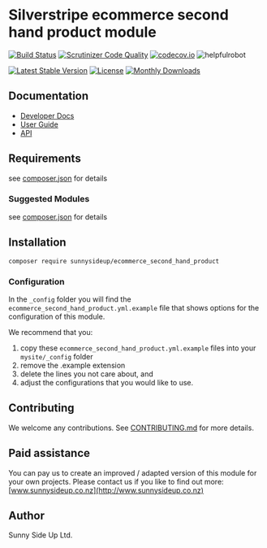 # Silverstripe ecommerce second hand product module
[![Build Status](https://travis-ci.org/sunnysideup/silverstripe-ecommerce_second_hand_product.svg?branch=master)](https://travis-ci.org/sunnysideup/silverstripe-ecommerce_second_hand_product)
[![Scrutinizer Code Quality](https://scrutinizer-ci.com/g/sunnysideup/silverstripe-ecommerce_second_hand_product/badges/quality-score.png?b=master)](https://scrutinizer-ci.com/g/sunnysideup/silverstripe-ecommerce_second_hand_product/?branch=master)
[![codecov.io](https://codecov.io/github/sunnysideup/silverstripe-ecommerce_second_hand_product/coverage.svg?branch=master)](https://codecov.io/github/sunnysideup/silverstripe-ecommerce_second_hand_product?branch=master)
![helpfulrobot](https://helpfulrobot.io/sunnysideup/ecommerce_second_hand_product/badge)

[![Latest Stable Version](https://poser.pugx.org/sunnysideup/ecommerce_second_hand_product/version)](https://packagist.org/packages/sunnysideup/ecommerce_second_hand_product)
[![License](https://poser.pugx.org/sunnysideup/ecommerce_second_hand_product/license)](https://packagist.org/packages/sunnysideup/ecommerce_second_hand_product)
[![Monthly Downloads](https://poser.pugx.org/sunnysideup/ecommerce_second_hand_product/d/monthly)](https://packagist.org/packages/sunnysideup/ecommerce_second_hand_product)


## Documentation



 * [Developer Docs](docs/en/INDEX.md)
 * [User Guide](docs/en/userguide.md)
 * [API](http://ssmods.com/apis/ecommerce_second_hand_product/docs/en/api/)

## Requirements



see [composer.json](composer.json) for details

### Suggested Modules



see [composer.json](composer.json) for details


## Installation


```
composer require sunnysideup/ecommerce_second_hand_product
```

### Configuration



In the `_config` folder you will find the `ecommerce_second_hand_product.yml.example`
file that shows options for the configuration of this module.

We recommend that you:

  1. copy these `ecommerce_second_hand_product.yml.example` files into your
`mysite/_config` folder
  2. remove the .example extension
  3. delete the lines you not care about, and
  4. adjust the configurations that you would like to use.


## Contributing



We welcome any contributions. See [CONTRIBUTING.md](CONTRIBUTING.md) for more details.

## Paid assistance



You can pay us to create an improved / adapted version of this module for your own projects.  Please contact us if you like to find out more: [www.sunnysideup.co.nz](http://www.sunnysideup.co.nz)

## Author



Sunny Side Up Ltd.
